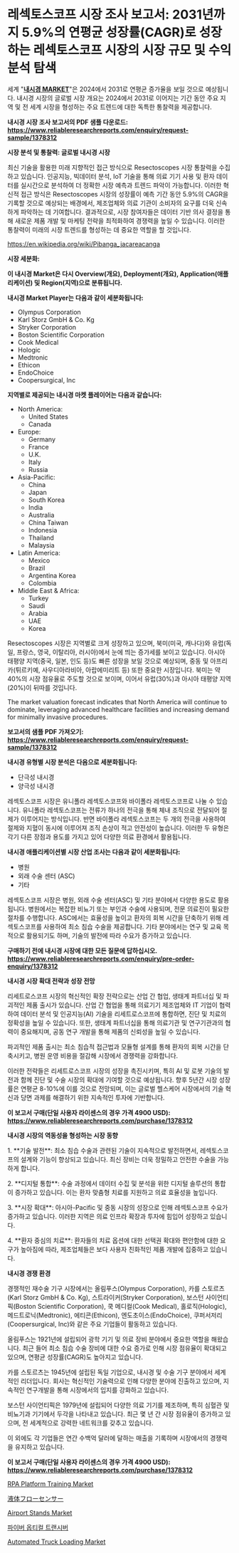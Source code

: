 <p><h1>레섹토스코프 시장 조사 보고서: 2031년까지 5.9%의 연평균 성장률(CAGR)로 성장하는 레섹토스코프 시장의 시장 규모 및 수익 분석 탐색</h1></p><p>세계 "<strong><a href="https://www.reliableresearchreports.com/resectoscopes-r1378312">내시경 MARKET</a></strong>"은 2024에서 2031로 연평균 증가율을 보일 것으로 예상됩니다. 내시경 시장의 글로벌 시장 개요는 2024에서 2031로 이어지는 기간 동안 주요 지역 및 전 세계 시장을 형성하는 주요 트렌드에 대한 독특한 통찰력을 제공합니다.</p>
<p><strong>내시경 시장 조사 보고서의 PDF 샘플 다운로드: <a href="https://www.reliableresearchreports.com/enquiry/request-sample/1378312">https://www.reliableresearchreports.com/enquiry/request-sample/1378312</a></strong></p>
<p><strong>시장 분석 및 통찰력: 글로벌 내시경 시장</strong></p>
<p><p>최신 기술을 활용한 미래 지향적인 접근 방식으로 Resectoscopes 시장 통찰력을 수집하고 있습니다. 인공지능, 빅데이터 분석, IoT 기술을 통해 의료 기기 사용 및 환자 데이터를 실시간으로 분석하여 더 정확한 시장 예측과 트렌드 파악이 가능합니다. 이러한 혁신적 접근 방식은 Resectoscopes 시장의 성장률이 예측 기간 동안 5.9%의 CAGR을 기록할 것으로 예상되는 배경에서, 제조업체와 의료 기관이 소비자의 요구를 더욱 신속하게 파악하는 데 기여합니다. 결과적으로, 시장 참여자들은 데이터 기반 의사 결정을 통해 새로운 제품 개발 및 마케팅 전략을 최적화하여 경쟁력을 높일 수 있습니다. 이러한 통찰력이 미래의 시장 트렌드를 형성하는 데 중요한 역할을 할 것입니다.</p></p>
<p><a href="%7CAUTHORITHY_DOMAIN_URL%7C">https://en.wikipedia.org/wiki/Pibanga_jacareacanga</a></p>
<p><strong>시장 세분화:</strong></p>
<p><strong>이 내시경 Market은 다시 Overview(개요), Deployment(개요), Application(애플리케이션) 및 Region(지역)으로 분류됩니다.</strong></p>
<p><strong>내시경 Market Player는 다음과 같이 세분화됩니다:</strong></p>
<p><ul><li>Olympus Corporation</li><li>Karl Storz GmbH & Co. Kg</li><li>Stryker Corporation</li><li>Boston Scientific Corporation</li><li>Cook Medical</li><li>Hologic</li><li>Medtronic</li><li>Ethicon</li><li>EndoChoice</li><li>Coopersurgical, Inc</li></ul></p>
<p><strong>지역별로 제공되는 내시경 마켓 플레이어는 다음과 같습니다:</strong></p>
<p><ul>
    <li>
        North America:
        <ul>
            <li>United States</li>
            <li>Canada</li>
        </ul>
    </li>
    <li>
        Europe:
        <ul>
            <li>Germany</li>
            <li>France</li>
            <li>U.K.</li>
            <li>Italy</li>
            <li>Russia</li>
        </ul>
    </li>
    <li>
        Asia-Pacific:
        <ul>
            <li>China</li>
            <li>Japan</li>
            <li>South Korea</li>
            <li>India</li>
            <li>Australia</li>
            <li>China Taiwan</li>
            <li>Indonesia</li>
            <li>Thailand</li>
            <li>Malaysia</li>
        </ul>
    </li>
    <li>
        Latin America:
        <ul>
            <li>Mexico</li>
            <li>Brazil</li>
            <li>Argentina Korea</li>
            <li>Colombia</li>
        </ul>
    </li>
    <li>
        Middle East & Africa:
        <ul>
            <li>Turkey</li>
            <li>Saudi</li>
            <li>Arabia</li>
            <li>UAE</li>
            <li>Korea</li>
        </ul>
    </li>
    </ul></p>
<p><p>Resectoscopes 시장은 지역별로 크게 성장하고 있으며, 북미(미국, 캐나다)와 유럽(독일, 프랑스, 영국, 이탈리아, 러시아)에서 눈에 띄는 증가세를 보이고 있습니다. 아시아 태평양 지역(중국, 일본, 인도 등)도 빠른 성장을 보일 것으로 예상되며, 중동 및 아프리카(튀르키예, 사우디아라비아, 아랍에미리트 등) 또한 중요한 시장입니다. 북미는 약 40%의 시장 점유율로 주도할 것으로 보이며, 이어서 유럽(30%)과 아시아 태평양 지역(20%)이 뒤따를 것입니다. </p><p>The market valuation forecast indicates that North America will continue to dominate, leveraging advanced healthcare facilities and increasing demand for minimally invasive procedures.</p></p>
<p><strong>보고서의 샘플 PDF 가져오기: <a href="https://www.reliableresearchreports.com/enquiry/request-sample/1378312">https://www.reliableresearchreports.com/enquiry/request-sample/1378312</a></strong></p>
<p><strong>내시경 유형별 시장 분석은 다음으로 세분화됩니다:</strong></p>
<p><ul><li>단극성 내시경</li><li>양극성 내시경</li></ul></p>
<p><p>레섹토스코프 시장은 유니폴라 레섹토스코프와 바이폴라 레섹토스코프로 나눌 수 있습니다. 유니폴라 레섹토스코프는 전류가 하나의 전극을 통해 체내 조직으로 전달되어 절제가 이루어지는 방식입니다. 반면 바이폴라 레섹토스코프는 두 개의 전극을 사용하여 절제와 지혈이 동시에 이루어져 조직 손상이 적고 안전성이 높습니다. 이러한 두 유형은 각기 다른 장점과 용도를 가지고 있어 다양한 의료 환경에서 활용됩니다.</p></p>
<p><strong>내시경 애플리케이션별 시장 산업 조사는 다음과 같이 세분화됩니다:</strong></p>
<p><ul><li>병원</li><li>외래 수술 센터 (ASC)</li><li>기타</li></ul></p>
<p><p>레섹토스코프 시장은 병원, 외래 수술 센터(ASC) 및 기타 분야에서 다양한 용도로 활용됩니다. 병원에서는 복잡한 비뇨기 또는 부인과 수술에 사용되며, 전문 의료진이 필요한 절차를 수행합니다. ASC에서는 효율성을 높이고 환자의 회복 시간을 단축하기 위해 레섹토스코프를 사용하여 최소 침습 수술을 제공합니다. 기타 분야에서는 연구 및 교육 목적으로 활용되기도 하며, 기술의 발전에 따라 수요가 증가하고 있습니다.</p></p>
<p><strong>구매하기 전에 내시경 시장에 대한 모든 질문에 답하십시오. <a href="https://www.reliableresearchreports.com/enquiry/pre-order-enquiry/1378312">https://www.reliableresearchreports.com/enquiry/pre-order-enquiry/1378312</a></strong></p>
<p><strong>내시경 시장 확대 전략과 성장 전망</strong></p>
<p><p>리세트로스코프 시장의 혁신적인 확장 전략으로는 산업 간 협업, 생태계 파트너십 및 파괴적인 제품 출시가 있습니다. 산업 간 협업을 통해 의료기기 제조업체와 IT 기업이 협력하여 데이터 분석 및 인공지능(AI) 기술을 리세트로스코프에 통합하면, 진단 및 치료의 정확성을 높일 수 있습니다. 또한, 생태계 파트너십을 통해 의료기관 및 연구기관과의 협력이 중요해지며, 공동 연구 개발을 통해 제품의 신뢰성을 높일 수 있습니다.</p><p>파괴적인 제품 출시는 최소 침습적 접근법과 모듈형 설계를 통해 환자의 회복 시간을 단축시키고, 병원 운영 비용을 절감해 시장에서 경쟁력을 강화합니다. </p><p>이러한 전략들은 리세트로스코프 시장의 성장을 촉진시키며, 특히 AI 및 로봇 기술의 발전과 함께 진단 및 수술 시장의 확대에 기여할 것으로 예상됩니다. 향후 5년간 시장 성장률은 연평균 8-10%에 이를 것으로 전망되며, 이는 글로벌 헬스케어 시장에서의 기술 혁신과 당면 과제를 해결하기 위한 지속적인 투자에 기반합니다.</p></p>
<p><strong>이 보고서 구매(단일 사용자 라이센스의 경우 가격 4900 USD): <a href="https://www.reliableresearchreports.com/purchase/1378312">https://www.reliableresearchreports.com/purchase/1378312</a></strong></p>
<p><strong>내시경 시장의 역동성을 형성하는 시장 동향</strong></p>
<p><p>1. **기술 발전**: 최소 침습 수술과 관련된 기술이 지속적으로 발전하면서, 레섹토스코프의 설계와 기능이 향상되고 있습니다. 최신 장비는 더욱 정밀하고 안전한 수술을 가능하게 합니다.</p><p>2. **디지털 통합**: 수술 과정에서 데이터 수집 및 분석을 위한 디지털 솔루션의 통합이 증가하고 있습니다. 이는 환자 맞춤형 치료를 지원하고 의료 효율성을 높입니다.</p><p>3. **시장 확대**: 아시아-Pacific 및 중동 시장의 성장으로 인해 레섹토스코프 수요가 증가하고 있습니다. 이러한 지역은 의료 인프라 확장과 투자에 힘입어 성장하고 있습니다.</p><p>4. **환자 중심의 치료**: 환자들의 치료 옵션에 대한 선택권 확대와 편안함에 대한 요구가 높아짐에 따라, 제조업체들은 보다 사용자 친화적인 제품 개발에 집중하고 있습니다.</p></p>
<p><strong>내시경 경쟁 환경</strong></p>
<p><p>경쟁적인 재수술 기구 시장에서는 올림푸스(Olympus Corporation), 카를 스토르츠(Karl Storz GmbH & Co. Kg), 스트라이커(Stryker Corporation), 보스턴 사이언티픽(Boston Scientific Corporation), 쿡 메디컬(Cook Medical), 홀로직(Hologic), 메드트로닉(Medtronic), 에티콘(Ethicon), 엔도초이스(EndoChoice), 쿠퍼서저리(Coopersurgical, Inc)와 같은 주요 기업들이 활동하고 있습니다.</p><p>올림푸스는 1921년에 설립되어 광학 기기 및 의료 장비 분야에서 중요한 역할을 해왔습니다. 최근 들어 최소 침습 수술 장비에 대한 수요 증가로 인해 시장 점유율이 확대되고 있으며, 연평균 성장률(CAGR)도 높아지고 있습니다.</p><p>카를 스토르츠는 1945년에 설립된 독일 기업으로, 내시경 및 수술 기구 분야에서 세계적인 리더입니다. 회사는 혁신적인 기술력으로 인해 다양한 분야에 진출하고 있으며, 지속적인 연구개발을 통해 시장에서의 입지를 강화하고 있습니다.</p><p>보스턴 사이언티픽은 1979년에 설립되어 다양한 의료 기기를 제조하며, 특히 심혈관 및 비뇨기과 기기에서 두각을 나타내고 있습니다. 최근 몇 년 간 시장 점유율이 증가하고 있으며, 전 세계적으로 강력한 네트워크를 갖추고 있습니다.</p><p>이 외에도 각 기업들은 연간 수백억 달러에 달하는 매출을 기록하며 시장에서의 경쟁력을 유지하고 있습니다.</p></p>
<p><strong>이 보고서 구매(단일 사용자 라이센스의 경우 가격 4900 USD): <a href="https://www.reliableresearchreports.com/purchase/1378312">https://www.reliableresearchreports.com/purchase/1378312</a></strong></p>
<p><p><a href="https://www.linkedin.com/pulse/emerging-rpa-platform-training-market-opportunities-analysis-mfl4e?trackingId=SegZTve0QSyekFmnNSDeaw%3D%3D">RPA Platform Training Market</a></p><p><a href="https://medium.com/@ridleydamion/2024%E5%B9%B4%E3%81%8B%E3%82%892031%E5%B9%B4%E3%81%BE%E3%81%A7%E3%81%AE5-7-%E3%81%AEcagr%E3%81%A7%E6%8B%A1%E5%A4%A7%E3%81%97%E3%81%A6%E3%81%84%E3%82%8B%E6%B6%B2%E4%BD%93%E6%B5%81%E9%87%8F%E3%82%BB%E3%83%B3%E3%82%B5%E3%83%BC%E5%B8%82%E5%A0%B4%E3%81%AE%E8%A6%8F%E6%A8%A1%E3%81%AB%E9%96%A2%E3%81%99%E3%82%8B%E6%B4%9E%E5%AF%9F-f065ee44e2c0">液体フローセンサー</a></p><p><a href="https://medium.com/@caseyshhand587/global-airport-stands-market-trends-analysis-and-future-growth-prospects-2024-2031-582481ef422e">Airport Stands Market</a></p><p><a href="https://medium.com/@christorpherpfannerstill5436/%EA%B8%80%EB%A1%9C%EB%B2%8C-%EA%B4%91%EC%84%AC%EC%9C%A0-%ED%8A%B8%EB%9E%9C%EC%8B%9C%EB%B2%84-%EC%8B%9C%EC%9E%A5-%EB%8F%99%ED%96%A5-%EC%98%88%EC%B8%A1-%EB%B0%8F-%EC%8B%9C%EC%9E%A5-%EC%A0%84%EB%9E%B5-%EB%B6%84%EC%84%9D-2024-2031-89ddd8a6f205">파이버 옵티컬 트랜시버</a></p><p><a href="https://medium.com/@kirstencharriso/future-ready-strategic-insights-into-the-global-automated-truck-loading-market-2024-2031-2a663e0da07a">Automated Truck Loading Market</a></p></p>